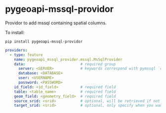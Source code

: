 # pygeoapi-mssql-providor

Providor to add mssql containing spatial columns.

To install:
```commandline
pip install pygeoapi-mssql-providor
```

```yaml
providers:
  - type: feature
    name: pygeoapi_mssql_provider.mssql.MsSqlProvider
    data:                         # required group
      server: <SERVER>            # keywords correspond with pymssql `connect` method
      database: <DATABASE>
      user: <USERNAME>
      password: <PASSWORD>        
    id_field: <id_field>          # required field
    table: <table_name>           # required field
    geom_field: <geometry_field>  # required field
    source_srid: <srid>           # optional, will be retrieved if not specified
    target_srid: <srid>           # optional, only specify when you want to transform geometry
```
